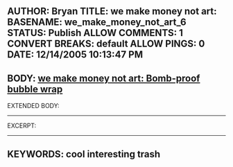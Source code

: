 AUTHOR: Bryan
TITLE: we make money not art:
BASENAME: we_make_money_not_art_6
STATUS: Publish
ALLOW COMMENTS: 1
CONVERT BREAKS: __default__
ALLOW PINGS: 0
DATE: 12/14/2005 10:13:47 PM
-----
BODY:
<a title="we make money not art: Bomb-proof bubble wrap" href="http://www.we-make-money-not-art.com/archives/007642.php">we make money not art: Bomb-proof bubble wrap</a>
-----
EXTENDED BODY:

-----
EXCERPT:

-----
KEYWORDS:
cool interesting trash
-----


